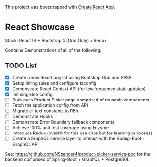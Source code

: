 This project was bootstrapped with [Create React App](https://github.com/facebook/create-react-app).

# React Showcase
Stack: React 16 + Bootstrap 4 (Grid Only) + Redux

Contains Demonstrations of all of the following:

## TODO List
- [x] Create a new React project using Bootstrap Grid and SASS
- [x] Setup linting rules and configure tsconfig
- [x] Demonstrate React Context API (for low frequency state updates)
- [x] Init singleton config
- [ ] Stub out a Product Picker page comprised of reusable components
- [ ] Fetch the application config from API
- [ ] Migrate all text constants to I18n
- [ ] Demonstrate Hooks
- [ ] Demonstrate Error Boundary fallback components
- [ ] Achieve 100% unit test coverage using Enzyme
- [ ] Introduce Redux (overkill for this use case but for learning purposes)
- [ ] Create a GraphQL service layer to interact with the Spring-Boot + GraphQL API

See: https://github.com/NSpencer4/product-picker-service-poc for the backend comprised of Spring-Boot + GraphQL + PostgreSQL
